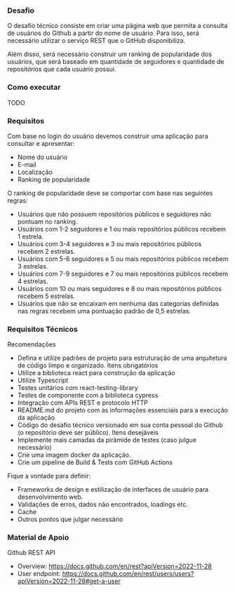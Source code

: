 ### Desafio

O desafio técnico consiste em criar uma página web que permita a consulta de usuários do Github a partir do nome de usuário. Para isso, será necessário utilizar o serviço REST que o GitHub disponibiliza.

Além disso, será necessário construir um ranking de popularidade dos usuários, que será baseado em quantidade de seguidores e quantidade de repositórios que cada usuário possui.

### Como executar
TODO

### Requisitos

Com base no login do usuário devemos construir uma aplicação para consultar e apresentar:
  - Nome do usuário
  - E-mail
  - Localização
  - Ranking de popularidade

O ranking de popularidade deve se comportar com base nas seguintes regras:
  -	Usuários que não possuem repositórios públicos e seguidores não pontuam no ranking.
  -	Usuários com 1-2 seguidores e 1 ou mais repositórios públicos recebem 1 estrela.
  -	Usuários com 3-4 seguidores e 3 ou mais repositórios públicos recebem 2 estrelas.
  -	Usuários com 5-6 seguidores e 5 ou mais repositórios públicos recebem 3 estrelas.
  -	Usuários com 7-9 seguidores e 7 ou mais repositórios públicos recebem 4 estrelas.
  -	Usuários com 10 ou mais seguidores e 8 ou mais repositórios públicos recebem 5 estrelas.
  -	Usuários que não se encaixam em nenhuma das categorias definidas nas regras recebem uma pontuação padrão de 0,5 estrelas.

### Requisitos Técnicos
Recomendações
-	Defina e utilize padrões de projeto para estruturação de uma arquitetura de código limpo e organizado.
Itens obrigatórios
-	Utilize a biblioteca react para construção da aplicação
-	Utilize Typescript
-	Testes unitários com react-testing-library
-	Testes de componente com a biblioteca cypress
-	Integração com APIs REST e protocolo HTTP
-	README.md do projeto com as informações essenciais para a execução da aplicação
-	Código do desafio técnico versionado em sua conta pessoal do Github (o repositório deve ser público).
Itens desejáveis
-	Implemente mais camadas da pirâmide de testes (caso julgue necessário)
-	Crie uma imagem docker da aplicação.
-	Crie um pipeline de Build & Tests com GitHub Actions

Fique a vontade para definir:
-	Frameworks de design e estilização de interfaces de usuário para desenvolvimento web.
-	Validações de erros, dados não encontrados, loadings etc.
-	Cache
-	Outros pontos que julgar necessário


### Material de Apoio
Github REST API
  -	Overview: https://docs.github.com/en/rest?apiVersion=2022-11-28
  -	User endpoint: https://docs.github.com/en/rest/users/users?apiVersion=2022-11-28#get-a-user

